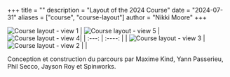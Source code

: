 +++
title = ""
description = "Layout of the 2024 Course"
date = "2024-07-31"
aliases = ["course", "course-layout"]
author = "Nikki Moore"
+++


![Course layout - view 1](/img/course/course1.jpg "100%")
| ![Course layout - view 5](/img/course/course4.jpg "100%") | ![Course layout - view 4](/img/course/course5.jpg "100%")|
| :---:        |    :----:   |
| ![Course layout - view 3](/img/course/course3.jpg "100%") | ![Course layout - view 2](/img/course/course2.jpg "100%") |  |

Conception et construction du parcours par Maxime Kind, Yann Passerieu, Phil Secco, Jayson Roy et Spinworks.
